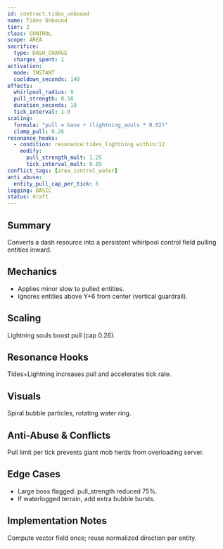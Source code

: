 ```yaml
---
id: contract.tides_unbound
name: Tides Unbound
tier: 2
class: CONTROL
scope: AREA
sacrifice:
  type: DASH_CHARGE
  charges_spent: 1
activation:
  mode: INSTANT
  cooldown_seconds: 140
effects:
  whirlpool_radius: 8
  pull_strength: 0.18
  duration_seconds: 10
  tick_interval: 1.0
scaling:
  formula: "pull = base + (lightning_souls * 0.02)"
  clamp_pull: 0.26
resonance_hooks:
  - condition: resonance:tides_lightning within:12
    modify:
      pull_strength_mult: 1.25
      tick_interval_mult: 0.85
conflict_tags: [area_control_water]
anti_abuse:
  entity_pull_cap_per_tick: 6
logging: BASIC
status: draft
---
```

## Summary
Converts a dash resource into a persistent whirlpool control field pulling entities inward.

## Mechanics
* Applies minor slow to pulled entities.
* Ignores entities above Y+6 from center (vertical guardrail).

## Scaling
Lightning souls boost pull (cap 0.26).

## Resonance Hooks
Tides+Lightning increases pull and accelerates tick rate.

## Visuals
Spiral bubble particles, rotating water ring.

## Anti-Abuse & Conflicts
Pull limit per tick prevents giant mob herds from overloading server.

## Edge Cases
* Large boss flagged: pull_strength reduced 75%.
* If waterlogged terrain, add extra bubble bursts.

## Implementation Notes
Compute vector field once; reuse normalized direction per entity.
